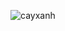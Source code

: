 ![cayxanh](https://github.com/VanHoang110802/Competitive_Programming/assets/108053955/5054e523-11ab-40e5-8785-3b65e227824b)

